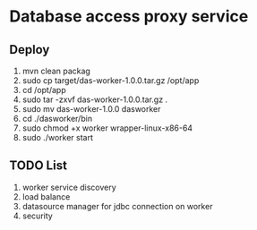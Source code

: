 # Database access proxy service
## Deploy
1. mvn clean packag
2. sudo cp target/das-worker-1.0.0.tar.gz /opt/app
3. cd /opt/app
4. sudo tar -zxvf das-worker-1.0.0.tar.gz .
5. sudo mv das-worker-1.0.0 dasworker
6. cd ./dasworker/bin
7. sudo chmod +x worker wrapper-linux-x86-64
8. sudo ./worker start 

## TODO List
1. worker service discovery
2. load balance
3. datasource manager for jdbc connection on worker
4. security
